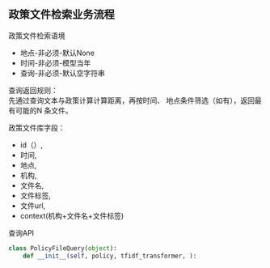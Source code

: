 ## 政策文件检索业务流程

政策文件检索语境
+ 地点-非必须-默认None
+ 时间-非必须-模型当年
+ 查询-非必须-默认空字符串

查询返回规则：  
先通过查询文本与政策计算计算距离，再按时间、
地点条件筛选（如有），返回最有可能的N
条文件。

政策文件库字段：
 + id（）,
 + 时间,
 + 地点,
 + 机构,
 + 文件名,
 + 文件标签,
 + 文件url,
 + context(机构+文件名+文件标签)
 
查询API
```python
class PolicyFileQuery(object):
    def __init__(self, policy, tfidf_transformer, ):

```